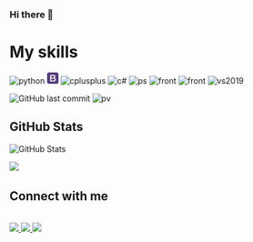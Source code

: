 ### Hi there 👋





<h1>My skills</h1>

<p align="left"><img src="https://cdn.freebiesupply.com/logos/large/2x/python-5-logo-png-transparent.png" alt="python" width="20" height="20"/> <img src="https://raw.githubusercontent.com/github/explore/80688e429a7d4ef2fca1e82350fe8e3517d3494d/topics/bootstrap/bootstrap.png" alt="bootstrap" width="20" height="20"/> <img src="https://upload.wikimedia.org/wikipedia/commons/thumb/1/18/ISO_C%2B%2B_Logo.svg/1822px-ISO_C%2B%2B_Logo.svg.png" alt="cplusplus" width="20" height="20"/> <img src="https://static.wikia.nocookie.net/wikies/images/4/43/Logo-csharp.png/revision/latest/scale-to-width-down/500?cb=20180617092325&path-prefix=ru" alt="c#" width="20" height="20"/> <img src="https://upload.wikimedia.org/wikipedia/commons/thumb/a/af/Adobe_Photoshop_CC_icon.svg/1200px-Adobe_Photoshop_CC_icon.svg.png" alt="ps" width="20" height="20"/> <img src="https://upload.wikimedia.org/wikipedia/commons/thumb/3/3d/CSS.3.svg/1200px-CSS.3.svg.png" alt="front" width="20" height="29"/> <img src="https://upload.wikimedia.org/wikipedia/commons/thumb/6/61/HTML5_logo_and_wordmark.svg/1200px-HTML5_logo_and_wordmark.svg.png" alt="front" width="26" height="29"/> <img src="https://upload.wikimedia.org/wikipedia/commons/thumb/c/cd/Visual_Studio_2017_Logo.svg/1200px-Visual_Studio_2017_Logo.svg.png" alt="vs2019" width="26" height=29"/> 


![GitHub last commit](https://img.shields.io/github/last-commit/AlexeyTuralysov/AlexeyTuralysov)
![pv](https://pageview.vercel.app/?github_user=AlexeyTuralysov)


   

<h2>GitHub Stats</h2>
<p><img src="https://github-readme-stats.vercel.app/api?username=AlexeyTuralysov&amp;show_icons=true" alt="GitHub Stats"><p>


<p><img src="https://github-readme-stats.vercel.app/api/top-langs/?username=AlexeyTuralysov&layout=compact&langs_count=8&card_width=445"></p>


<h2>Connect with me</h2>
<br />

<a href="https://vk.com/schengen_anarhist" alt="vk" target="_blank">
  <img src="https://cdn.freebiesupply.com/images/large/2x/vk-logo-transparent.png" height="40" />
</a>
<a href="mailto:alexeyturalysov@gmail.com">
  <img src="https://www.google.com/gmail/about/static/images/logo-gmail.png?cache=1adba63" height="40" />
</a>
</a>
<a href="mailto:alexeyturalysov@gmail.com">
  <img src="https://upload.wikimedia.org/wikipedia/commons/thumb/a/a5/Instagram_icon.png/1024px-Instagram_icon.png" height="40" />
</a>

<br />
<br />



